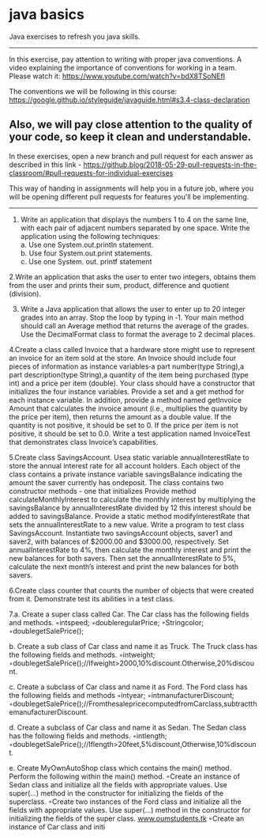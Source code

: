 # java basics
Java exercises to refresh you java skills.

------------------------------------------------------------------------------------------------------------------------
In this exercise, pay attention to writing with proper java conventions.
A video explaining the importance of conventions for working in a team. Please watch it:
https://www.youtube.com/watch?v=bdX8TSoNEfI

The conventions we will be following in this course:
https://google.github.io/styleguide/javaguide.html#s3.4-class-declaration

Also, we will pay close attention to the quality of your code, so keep it clean and understandable.
------------------------------------------------------------------------------------------------------------------------

In these exercises, open a new branch and pull request for each answer as described in this link - 
https://github.blog/2018-05-29-pull-requests-in-the-classroom/#pull-requests-for-individual-exercises

This way of handing in assignments will help you in a future job, where you will be opening different pull requests for 
features you'll be implementing.

------------------------------------------------------------------------------------------------------------------------

1. Write an application that displays the numbers 1 to 4 on the same line, with each pair of adjacent numbers
separated by one space. Write the application using the following techniques:  
a. Use one System.out.println statement.  
b. Use four System.out.print statements.  
c. Use one System. out. printf statement


2.Write an application that asks the user to enter two integers, obtains them from the user and prints their sum,
product, difference and quotient (division).  


3. Write a Java application that allows the user to enter up to 20 integer grades into an array. Stop the loop by
typing in ‐1. Your main method should call an Average method that returns the average of the grades. Use the
DecimalFormat class to format the average to 2 decimal places.


4.Create a class called Invoice that a hardware store might use to represent an invoice for an item sold at the store.
An Invoice should include four pieces of information as instance variables‐a part number(type String),a part
description(type String),a quantity of the item being purchased (type int) and a price per item  (double). Your
class should have a constructor that initializes the four instance variables. Provide a set and a get method for
each instance variable. In addition, provide a method named getInvoice Amount that calculates the invoice
amount (i.e., multiplies the quantity by the price per item), then returns the amount as a double value. If the
quantity is not positive, it should be set to 0. If the price per item is not positive, it should be set to 0.0. Write a
test application named InvoiceTest that demonstrates class Invoice’s capabilities.


5.Create class SavingsAccount. Usea static variable annualInterestRate to store the annual interest rate for all
account holders. Each object of the class contains a private instance variable savingsBalance indicating the
amount the saver currently has ondeposit. The class contains two constructor methods - one that initializes  Provide method calculateMonthlyInterest to calculate the monthly
interest by multiplying the savingsBalance by annualInterestRate divided by 12 this interest should be added to
savingsBalance. Provide a static method modifyInterestRate that sets the annualInterestRate to a new value.
Write a program to test class SavingsAccount. Instantiate two savingsAccount objects, saver1 and saver2, with
balances of $2000.00 and $3000.00, respectively. Set annualInterestRate to 4%, then calculate the monthly
interest and print the new balances for both savers. Then set the annualInterestRate to 5%, calculate the next
month’s interest and print the new balances for both savers.


6.Create class counter that counts the number of objects that were created from it. Demonstrate test its abilities in a test class. 


7.a. Create a super class called Car. The Car class has the following fields and methods.
◦intspeed;
◦doubleregularPrice;
◦Stringcolor;
◦doublegetSalePrice();

b. Create a sub class of Car class and name it as Truck. The Truck class has the following fields and methods.
◦intweight;
◦doublegetSalePrice();//Ifweight>2000,10%discount.Otherwise,20%discount.

c. Create a subclass of Car class and name it as Ford. The Ford class has the following fields and methods
◦intyear;
◦intmanufacturerDiscount;
◦doublegetSalePrice();//FromthesalepricecomputedfromCarclass,subtractthemanufacturerDiscount.


d. Create a subclass of Car class and name it as Sedan. The Sedan class has the following fields and methods.
◦intlength;
◦doublegetSalePrice();//Iflength>20feet,5%discount,Otherwise,10%discount.


e. Create MyOwnAutoShop class which contains the main() method. Perform the following within the main()
method.
◦Create an instance of Sedan class and initialize all the fields with appropriate values. Use super(...) method in
the constructor for initializing the fields of the superclass.
◦Create two instances of the Ford class and initialize all the fields with appropriate values. Use super(...)
method in the constructor for initializing the fields of the super class.
www.oumstudents.tk
◦Create an instance of Car class and initi

